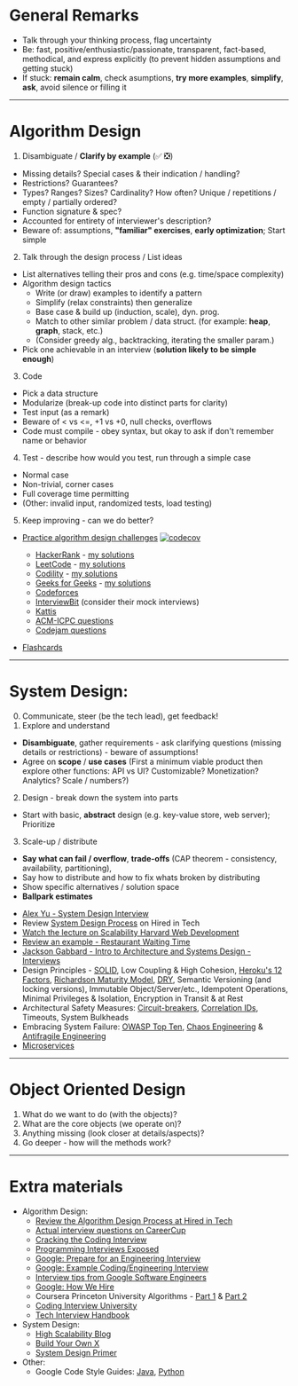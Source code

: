 # General Remarks

* Talk through your thinking process, flag uncertainty
* Be: fast, positive/enthusiastic/passionate, transparent, fact-based, methodical, and express explicitly (to prevent hidden assumptions and getting stuck)
* If stuck: **remain calm**, check asumptions, **try more examples**, **simplify**, **ask**, avoid silence or filling it

----------

# Algorithm Design

1. Disambiguate / **Clarify by example** (✅ ❎)
  - Missing details? Special cases & their indication / handling?
  - Restrictions? Guarantees?
  - Types? Ranges? Sizes? Cardinality? How often? Unique / repetitions / empty / partially ordered?
  - Function signature & spec?
  - Accounted for entirety of interviewer's description?
  - Beware of: assumptions, **"familiar" exercises**, **early optimization**; Start simple
2. Talk through the design process / List ideas
  - List alternatives telling their pros and cons (e.g. time/space complexity)
  - Algorithm design tactics
    - Write (or draw) examples to identify a pattern
    - Simplify (relax constraints) then generalize
    - Base case & build up (induction, scale), dyn. prog.
    - Match to other similar problem / data struct. (for example: **heap**, **graph**, stack, etc.)
    - (Consider greedy alg., backtracking, iterating the smaller param.)
  - Pick one achievable in an interview (**solution likely to be simple enough**)
3. Code
  - Pick a data structure
  - Modularize (break-up code into distinct parts for clarity)
  - Test input (as a remark)
  - Beware of < vs <=, +1 vs +0, null checks, overflows
  - Code must compile - obey syntax, but okay to ask if don't remember name or behavior
4. Test - describe how would you test, run through a simple case
  - Normal case
  - Non-trivial, corner cases
  - Full coverage time permitting
  - (Other: invalid input, randomized tests, load testing)
5. Keep improving - can we do better?

* [Practice algorithm design challenges](algorithms) [![codecov](https://codecov.io/gh/altermarkive/training/branch/master/graph/badge.svg)](https://codecov.io/gh/altermarkive/training)
  - [HackerRank](https://www.hackerrank.com/) - [my solutions](algorithms/code/hackerrank)
  - [LeetCode](https://leetcode.com/) - [my solutions](algorithms/code/leetcode)
  - [Codility](https://codility.com/) - [my solutions](algorithms/code/codility)
  - [Geeks for Geeks](https://www.geeksforgeeks.org/) - [my solutions](algorithms/code/geeksforgeeks)
  - [Codeforces](https://codeforces.com/)
  - [InterviewBit](https://www.interviewbit.com/) (consider their mock interviews)
  - [Kattis](https://open.kattis.com/)
  - [ACM-ICPC questions](https://icpc.baylor.edu/worldfinals/problems)
  - [Codejam questions](https://code.google.com/codejam/past-contests)

* [Flashcards](https://github.com/altermarkive/training/releases)

----------

# System Design:

0. Communicate, steer (be the tech lead), get feedback!
1. Explore and understand
  - **Disambiguate**, gather requirements - ask clarifying questions (missing details or restrictions) - beware of assumptions!
  - Agree on **scope** / **use cases**
    (First a minimum viable product then explore other functions: API vs UI? Customizable? Monetization? Analytics? Scale / numbers?)
2. Design - break down the system into parts
  - Start with basic, **abstract** design (e.g. key-value store, web server); Prioritize
3. Scale-up / distribute
  - **Say what can fail / overflow**, **trade-offs** (CAP theorem - consistency, availability, partitioning),
  - Say how to distribute and how to fix whats broken by distributing
  - Show specific alternatives / solution space
  - **Ballpark estimates**

* [Alex Yu - System Design Interview](https://www.amazon.com/dp/B08B3FWYBX/ref=cm_sw_em_r_mt_dp_X3C1WZV5Q0VX0Q0HX7CX)
* Review [System Design Process](https://www.hiredintech.com/system-design/the-system-design-process/) on Hired in Tech
* [Watch the lecture on Scalability Harvard Web Development](https://youtu.be/-W9F__D3oY4)
* [Review an example - Restaurant Waiting Time](http://altermarkive.github.io/training/system-design/restaurant-waiting-time.html)
* [Jackson Gabbard - Intro to Architecture and Systems Design - Interviews](https://youtu.be/ZgdS0EUmn70)
* Design Principles - [SOLID](https://en.wikipedia.org/wiki/SOLID), Low Coupling & High Cohesion, [Heroku's 12 Factors](https://12factor.net/), [Richardson Maturity Model](https://en.wikipedia.org/wiki/Richardson_Maturity_Model), [DRY](https://en.wikipedia.org/wiki/Don%27t_repeat_yourself), Semantic Versioning (and locking versions), Immutable Object/Server/etc., Idempotent Operations, Minimal Privileges & Isolation, Encryption in Transit & at Rest
* Architectural Safety Measures: [Circuit-breakers](https://en.wikipedia.org/wiki/Circuit_breaker_design_pattern), [Correlation IDs](https://dzone.com/articles/correlation-id-for-logging-in-microservices), Timeouts, System Bulkheads
* Embracing System Failure: [OWASP Top Ten](https://owasp.org/www-project-top-ten/), [Chaos Engineering](https://en.wikipedia.org/wiki/Chaos_engineering) & [Antifragile Engineering](https://en.wikipedia.org/wiki/Antifragile)
* [Microservices](https://www.google.com/search?q=awesome+microservices)

----------

# Object Oriented Design

1. What do we want to do (with the objects)?
2. What are the core objects (we operate on)?
3. Anything missing (look closer at details/aspects)?
4. Go deeper - how will the methods work?

----------

# Extra materials

* Algorithm Design:
  - [Review the Algorithm Design Process at Hired in Tech](https://www.hiredintech.com/algorithm-design/the-algorithm-design-canvas/)
  - [Actual interview questions on CareerCup](https://www.careercup.com/user?id=5095734581919744)
  - [Cracking the Coding Interview](https://www.google.nl/search?q=cracking+the+coding+interview+filetype:pdf)
  - [Programming Interviews Exposed](https://www.google.nl/search?q=programming+interviews+exposed+filetype:pdf)
  - [Google: Prepare for an Engineering Interview](https://youtu.be/ko-KkSmp-Lk)
  - [Google: Example Coding/Engineering Interview](https://youtu.be/XKu_SEDAykw)
  - [Interview tips from Google Software Engineers](https://youtu.be/XOtrOSatBoY)
  - [Google: How We Hire](https://careers.google.com/how-we-hire/interview)
  - Coursera Princeton University Algorithms - [Part 1](https://www.coursera.org/learn/algorithms-part1) & [Part 2](https://www.coursera.org/learn/algorithms-part2)
  - [Coding Interview University](https://github.com/jwasham/coding-interview-university)
  - [Tech Interview Handbook](https://github.com/yangshun/tech-interview-handbook)
* System Design:
  - [High Scalability Blog](https://highscalability.com/)
  - [Build Your Own X](https://github.com/danistefanovic/build-your-own-x)
  - [System Design Primer](https://github.com/donnemartin/system-design-primer)
* Other:
  - Google Code Style Guides: [Java](https://google.github.io/styleguide/javaguide.html), [Python](https://google.github.io/styleguide/pyguide.html)
